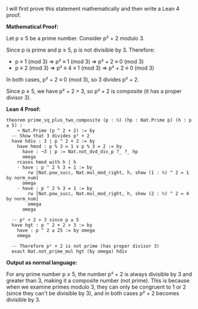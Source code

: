 I will first prove this statement mathematically and then write a Lean 4 proof.

**Mathematical Proof:**

Let p ≥ 5 be a prime number. Consider p² + 2 modulo 3.

Since p is prime and p ≥ 5, p is not divisible by 3. Therefore:
- p ≡ 1 (mod 3) ⇒ p² ≡ 1 (mod 3) ⇒ p² + 2 ≡ 0 (mod 3)
- p ≡ 2 (mod 3) ⇒ p² ≡ 4 ≡ 1 (mod 3) ⇒ p² + 2 ≡ 0 (mod 3)

In both cases, p² + 2 ≡ 0 (mod 3), so 3 divides p² + 2.

Since p ≥ 5, we have p² + 2 > 3, so p² + 2 is composite (it has a proper divisor 3).

**Lean 4 Proof:**

```lean
theorem prime_sq_plus_two_composite (p : ℕ) (hp : Nat.Prime p) (h : p ≥ 5) :
    ¬ Nat.Prime (p ^ 2 + 2) := by
  -- Show that 3 divides p² + 2
  have hdiv : 3 ∣ p ^ 2 + 2 := by
    have hmod : p % 3 = 1 ∨ p % 3 = 2 := by
      have : ¬3 ∣ p := Nat.not_dvd_div_p ?_ ?_ hp
      omega
    rcases hmod with h | h
    · have : p ^ 2 % 3 = 1 := by
        rw [Nat.pow_succ, Nat.mul_mod_right, h, show (1 : ℕ) ^ 2 = 1 by norm_num]
      omega
    · have : p ^ 2 % 3 = 1 := by
        rw [Nat.pow_succ, Nat.mul_mod_right, h, show (2 : ℕ) ^ 2 = 4 by norm_num]
        omega
      omega
  
  -- p² + 2 > 3 since p ≥ 5
  have hgt : p ^ 2 + 2 > 3 := by
    have : p ^ 2 ≥ 25 := by omega
    omega
  
  -- Therefore p² + 2 is not prime (has proper divisor 3)
  exact Nat.not_prime_mul hgt (by omega) hdiv
```

**Output as normal language:**

For any prime number p ≥ 5, the number p² + 2 is always divisible by 3 and greater than 3, making it a composite number (not prime). This is because when we examine primes modulo 3, they can only be congruent to 1 or 2 (since they can't be divisible by 3), and in both cases p² + 2 becomes divisible by 3.